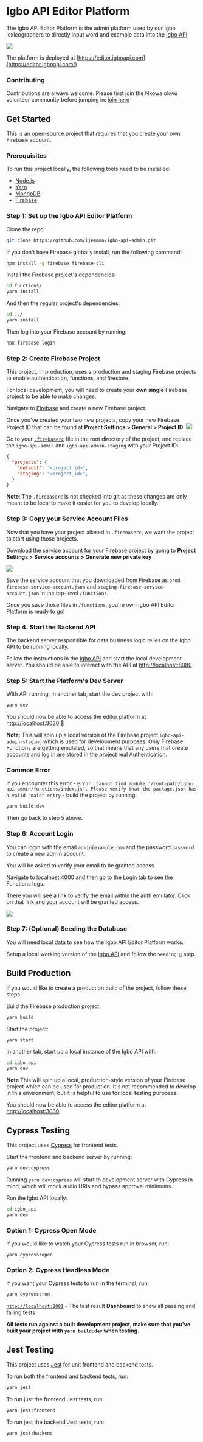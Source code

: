 # Igbo API Editor Platform

The Igbo API Editor Platform is the admin platform used by our Igbo lexicographers to directly input word and example data into the [Igbo API](https://igboapi.com)

![](./docs/igbo_api_editor_platform.png)

The platform is deployed at [https://editor.igboapi.com](https://editor.igboapi.com/)


### Contributing

Contributions are always welcome. Please first join the Nkọwa okwu volunteer community before jumping in: [join here](https://nkowaokwu.com/volunteer) 


## Get Started

This is an open-source project that requires that you create your own Firebase account.

### Prerequisites

To run this project locally, the following tools need to be installed:

* [Node.js](https://nodejs.org/en/download/)
* [Yarn](https://classic.yarnpkg.com/en/docs/install)
* [MongoDB](https://docs.mongodb.com/manual/administration/install-community/)
* [Firebase](https://console.firebase.google.com/)

### Step 1: Set up the Igbo API Editor Platform

Clone the repo:

```bash
git clone https://github.com/ijemmao/igbo-api-admin.git
```

If you don't have Firebase globally install, run the following command:

```bash
npm install -g firebase firebase-cli
```

Install the Firebase project's dependencies:

```bash
cd functions/
yarn install
```

And then the regular project's dependencies:

```bash
cd ../
yarn install
```

Then log into your Firebase account by running:

```bash
npx firebase login
```

### Step 2: Create Firebase Project

This project, in production, uses a production and staging Firebase projects to enable authentication, functions, and firestore.

For local development, you will need to create your **own single** Firebase project to be able to make changes.

Navigate to [Firebase](https://console.firebase.google.com) and create a new Firebase project.

Once you've created your two new projects, copy your new Firebase Project ID that can be found at  **Project Settings > General > Project ID**:
![](./docs/firebase_project_id.png)

Go to your [`.firebaserc`]('./.firebaserc) file in the root directory of the project,
and replace the `igbo-api-admin` and `igbo-api-admin-staging` with  your Project ID:

```json
{
  "projects": {
    "default": "<project_id>",
    "staging": "<project_id>",
  }
}
```

**Note**: The `.firebaserc` is not checked into git as these changes are only meant to be local to make it easier for you to develop locally.

### Step 3: Copy your Service Account Files

Now that you have your project aliased in `.firebaserc`, we want the project to start using those projects.


Download the service account for your Firebase project by going to **Project Settings > Service accounts > Generate new private key**

![](./docs/firebase_service_account.png)

Save the service account that you downloaded from Firebase as `prod-firebase-service-account.json` and `staging-firebase-service-account.json` in the top-level `/functions`.

Once you save those files in `/functions`, you're own Igbo API Editor Platform is ready to go!

### Step 4: Start the Backend API

The backend server responsible for data business logic relies on the Igbo API to be running locally.

Follow the instructions in the [Igbo API](https://github.com/ijemmao/igbo_api) and start 
the local development server. You should be able to interact with the API at 
[http://localhost:8080](http://localhost:8080)

### Step 5: Start the Platform's Dev Server

With API running, in another tab, start the dev project with:

```bash
yarn dev
```

You should now be able to access the editor platform at [http://localhost:3030](http://localhost:3030) 🎉

**Note**: This will spin up a local version of the Firebase project `igbo-api-admin-staging` which 
is used for development purposes. Only Firebase Functions are getting emulated, so that means
that any users that create accounts and log in are stored in the project real Authentication.

### Common Error

If you encounter this error - ```Error: Cannot find module '/root-path/igbo-api-admin/functions/index.js'. Please verify that the package.json has a valid "main" entry``` - build the project by running:

```bash
yarn build:dev
```

Then go back to step 5 above.

### Step 6: Account Login

You can login with the email `admin@example.com` and the password `password` to create a new admin account.

You will be asked to verify your email to be granted access.

Navigate to localhost:4000 and then go to the Login tab to see the Functions logs.

There you will see a link to verify the email within the auth emulator. Click on that link and your account will be granted access.

![](./docs/verify-email.png)

### Step 7: (Optional) Seeding the Database

You will need local data to see how the Igbo API Editor Platform works.

Setup a local working version of the [Igbo API](https://github.com/nkowaokwu/igbo_api#seeding-) and follow the `Seeding 🌱` step.

## Build Production

If you would like to create a production build of the project, follow these steps.

Build the Firebase production project:

```bash
yarn build
```

Start the project:

```bash
yarn start
```

In another tab, start up a local instance of the Igbo API with:

```bash
cd igbo_api
yarn dev
```

**Note** This will spin up a local, production-style version of your Firebase project 
which can be used for production. It's not recommended to develop in this environment, but it 
is helpful to use for local testing purposes.

You should now be able to access the editor platform at [http://localhost:3030](http://localhost:3030)

## Cypress Testing

This project uses [Cypress](https://cypress.io) for frontend tests.

Start the frontend and backend server by running:

```bash
yarn dev:cypress
```

Running `yarn dev:cypress` will start th development server with Cypress in mind, which will mock audio URIs and bypass approval minimums.

Run the Igbo API locally:

```bash
cd igbo_api
yarn dev
```

### Option 1: Cypress Open Mode
If you would like to watch your Cypress tests run in browser, run:

```
yarn cypress:open
```

### Option 2: Cypress Headless Mode
If you want your Cypress tests to run in the terminal, run:

```bash
yarn cypress:run
```

[`http://localhost:8081`](http://localhost:8081) - The test result **Dashboard** to show all passing and failing tests


**All tests run against a built development project, make sure that you've built your project with `yarn build:dev` when testing.**

## Jest Testing

This project uses [Jest](https://jestjs.io) for unit frontend and backend tests.

To run both the frontend and backend tests, run:
```bash
yarn jest
```

To run just the frontend Jest tests, run:
```bash
yarn jest:frontend
```

To run jest the backend Jest tests, run:
```bash
yarn jest:backend
```
